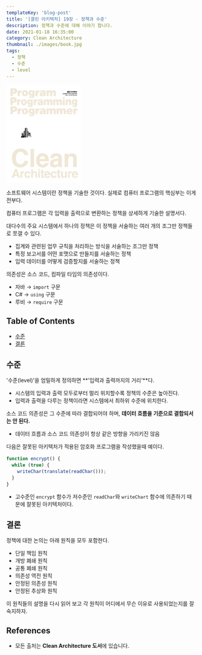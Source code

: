 ```yaml
---
templateKey: 'blog-post'
title: '[클린 아키텍처] 19장 - 정책과 수준'
description: 정책과 수준에 대해 이야기 합니다.
date: 2021-01-18 16:35:00
category: Clean Architecture
thumbnail: ./images/book.jpg
tags:
  - 정책
  - 수준
  - level
---
```


![clean-architecture-book-thumbnail](./images/book.jpg)

소프트웨어 시스템이란 정책을 기술한 것이다. 실제로 컴퓨터 프로그램의 핵심부는 이게 전부다.

컴퓨터 프로그램은 각 입력을 출력으로 변환하는 정책을 상세하게 기술한 설명서다.

대다수의 주요 시스템에서 하나의 정책은 이 정책을 서술하는 여러 개의 조그만 정책들로 쪼갤 수 있다.

- 집계와 관련된 업무 규칙을 처리하는 방식을 서술하는 조그만 정책
- 특정 보고서를 어떤 포맷으로 만들지를 서술하는 정책
- 입력 데이터를 어떻게 검증할지를 서술하는 정책

의존성은 소스 코드, 컴파일 타임의 의존성이다.

- 자바 → `import` 구문
- C# → `using` 구문
- 루비 → `require` 구문

## Table of Contents

- [수준](#수준)
- [결론](#결론)

## 수준

'수준(level)'을 엄밀하게 정의하면 **'입력과 출력까지의 거리'**다.

- 시스템의 입력과 출력 모두로부터 멀리 위치할수록 정책의 수준은 높아진다.
- 입력과 출력을 다루는 정책이라면 시스템에서 최하위 수준에 위치한다.

소스 코드 의존성은 그 수준에 따라 결합되어야 하며, **데이터 흐름을 기준으로 결합되서는 안 된다.**

- 데이터 흐름과 소스 코드 의존성이 항상 같은 방향을 가리키진 않음

다음은 잘못된 아키텍처가 적용된 암호화 프로그램을 작성했을때 예이다.

```js
function encrypt() {
  while (true) {
    writeChar(translate(readChar()));
  }
}
```

- 고수준인 `encrypt` 함수가 저수준인 `readChar`와 `writeChart` 함수에 의존하기 때문에 잘못된 아키텍처이다.

## 결론

정책에 대한 논의는 아래 원칙을 모두 포함한다.

- 단일 책임 원칙
- 개방 폐쇄 원칙
- 공통 폐쇄 원칙
- 의존성 역전 원칙
- 안정된 의존성 원칙
- 안정된 추상화 원칙

이 원칙들의 설명을 다시 읽어 보고 각 원칙이 어디에서 무슨 이유로 사용되었는지를 잘 숙지하자.

## References

- 모든 출처는 **Clean Architecture 도서**에 있습니다.
